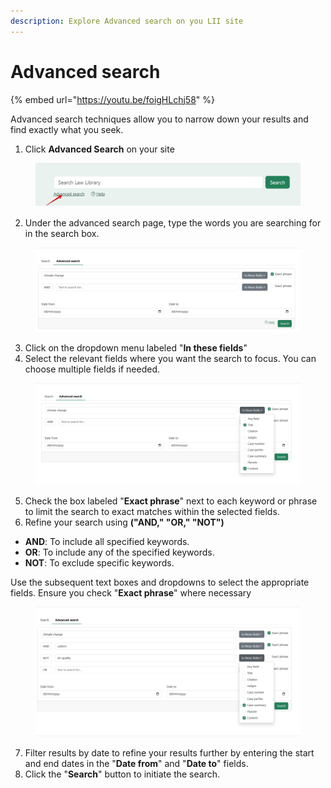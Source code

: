 ```yaml
---
description: Explore Advanced search on you LII site
---
```


# Advanced search

{% embed url="https://youtu.be/foigHLchj58" %}



Advanced search techniques allow you to narrow down your results and find exactly what you seek.

1. Click **Advanced Search** on your site

<div align="left"><figure><img src="../.gitbook/assets/lawlibrary--Law Lib 7.png" alt=""><figcaption></figcaption></figure></div>

2. Under the advanced search page, type the words you are searching for in the search box.

<div align="left" data-full-width="false"><figure><img src="../.gitbook/assets/lawlibrary--Law Lib 8.png" alt=""><figcaption></figcaption></figure></div>

3. Click on the dropdown menu labeled "**In these fields**"
4. Select the relevant fields where you want the search to focus. You can choose multiple fields if needed.

<figure><img src="../.gitbook/assets/lawlibrary--Law Lib 9.png" alt=""><figcaption></figcaption></figure>

5. Check the box labeled "**Exact phrase**" next to each keyword or phrase to limit the search to exact matches within the selected fields.
6. Refine your search using  **("AND," "OR," "NOT")**

* **AND**: To include all specified keywords.
* **OR**: To include any of the specified keywords.
* **NOT**: To exclude specific keywords.

Use the subsequent text boxes and dropdowns to select the appropriate fields. Ensure you check "**Exact phrase**" where necessary

<div align="left"><figure><img src="../.gitbook/assets/lawlibrary--Law Lib 10.png" alt=""><figcaption></figcaption></figure></div>

7. Filter results by date to refine your results further by entering the start and end dates in the "**Date from**" and "**Date to**" fields.
8. Click the "**Search**" button to initiate the search.